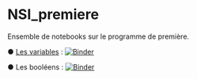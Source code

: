 # NSI_premiere
Ensemble de notebooks sur le programme de première.

● <u>Les variables</u> : [![Binder](https://mybinder.org/badge_logo.svg)](https://mybinder.org/v2/gh/fontainedeseaux/NSI_premiere/main?filepath=les_variables%2Fbases_python.ipynb)

 ● Les booléens : [![Binder](https://mybinder.org/badge_logo.svg)](https://mybinder.org/v2/gh/fontainedeseaux/NSI_premiere/main?filepath=booleens%2Fbooleens.ipynb)
